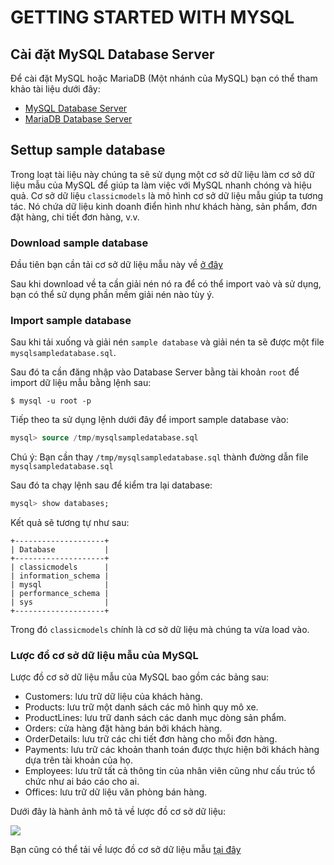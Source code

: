 # GETTING STARTED WITH MYSQL


## Cài đặt MySQL Database Server
Để cài đặt MySQL hoặc MariaDB (Một nhánh của MySQL) bạn có thể tham khảo tài liệu dưới đây:

- [MySQL Database Server](../../../MySQL/docs/README.md)
- [MariaDB Database Server](../../../MariaDB/docs/README.md)


## Settup sample database
Trong loạt tài liệu này chúng ta sẽ sử dụng một cơ sở dữ liệu làm cơ sở dữ liệu mẫu của MySQL để giúp ta làm việc với MySQL nhanh chóng và hiệu quả. Cơ sở dữ liệu `classicmodels` là mô hình cơ sở dữ liệu mẫu giúp ta tương tác. Nó chứa dữ liệu kinh doanh điển hình như khách hàng, sản phẩm, đơn đặt hàng, chi tiết đơn hàng, v.v.

### Download sample database
Đầu tiên bạn cần tải cơ sở dữ liệu mẫu này về [ở đây](http://www.mysqltutorial.org/wp-content/uploads/2018/03/mysqlsampledatabase.zip)

Sau khi download về ta cần giải nén nó ra để có thể import vaò và sử dụng, bạn có thể sử dụng phần mềm giải nén nào tùy ý.

### Import sample database
Sau khi tải xuống và giải nén `sample database` và giải nén ta sẽ được một file `mysqlsampledatabase.sql`.

Sau đó ta cần đăng nhập vào Database Server bằng tài khoản `root` để import dữ liệu mẫu bằng lệnh sau:

```
$ mysql -u root -p
```

Tiếp theo ta sử dụng lệnh dưới đây để import sample database vào:

```SQL
mysql> source /tmp/mysqlsampledatabase.sql
```

Chú ý: Bạn cần thay `/tmp/mysqlsampledatabase.sql` thành đường dẫn file `mysqlsampledatabase.sql`

Sau đó ta chạy lệnh sau để kiểm tra lại database:

```SQL
mysql> show databases;
```

Kết quả sẽ tương tự như sau:

```
+--------------------+
| Database           |
+--------------------+
| classicmodels      |
| information_schema |
| mysql              |
| performance_schema |
| sys                |
+--------------------+
```

Trong đó `classicmodels` chính là cơ sở dữ liệu mà chúng ta vừa load vào.

### Lược đồ cơ sở dữ liệu mẫu của MySQL

Lược đồ cơ sở dữ liệu mẫu của MySQL bao gồm các bảng sau:

- Customers: lưu trữ dữ liệu của khách hàng.
- Products: lưu trữ một danh sách các mô hình quy mô xe.
- ProductLines: lưu trữ danh sách các danh mục dòng sản phẩm.
- Orders: cửa hàng đặt hàng bán bởi khách hàng.
- OrderDetails: lưu trữ các chi tiết đơn hàng cho mỗi đơn hàng.
- Payments: lưu trữ các khoản thanh toán được thực hiện bởi khách hàng dựa trên tài khoản của họ.
- Employees: lưu trữ tất cả thông tin của nhân viên cũng như cấu trúc tổ chức như ai báo cáo cho ai.
- Offices: lưu trữ dữ liệu văn phòng bán hàng.

Dưới đây là hành ảnh mô tả về lược đồ cơ sở dữ liệu:

<img src="http://www.mysqltutorial.org/wp-content/uploads/2009/12/MySQL-Sample-Database-Schema.png">


Bạn cũng có thể tải về lược đồ cơ sở dữ liệu mẫu [tại đây](http://www.mysqltutorial.org/wp-content/uploads/2018/04/MySQL-Sample-Database-Diagram-PDF-A4.pdf)